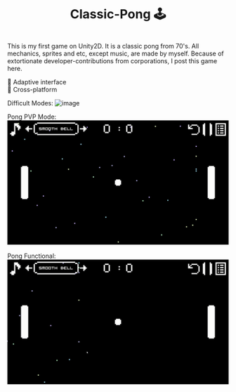 <h1 align="center">Classic-Pong 🕹</h1>
<br> This is my first game on Unity2D. It is a classic pong from 70's. All mechanics, sprites and etc, except music, are made by myself. Because of extortionate developer-contributions from corporations, I post this game here.<br> 

📌 Adaptive interface<br>
📌 Cross-platform

Difficult Modes:
![image](https://github.com/AlferovKirill/Classic-Pong/blob/main/Classic%20Pong%20GIF/Classic-Pong-Difficult-Modes.gif)

Pong PVP Mode:
![image](https://github.com/AlferovKirill/Classic-Pong/blob/main/Classic%20Pong%20GIF/Classic-Pong-PVP.gif)

Pong Functional:
![image](https://github.com/AlferovKirill/Classic-Pong/blob/main/Classic%20Pong%20GIF/Classic-Pong-Functional.gif)
